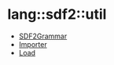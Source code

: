 # lang::sdf2::util


   * [SDF2Grammar](../../../../Library/lang/sdf2/util/SDF2Grammar.md)
   * [Importer](../../../../Library/lang/sdf2/util/Importer.md)
   * [Load](../../../../Library/lang/sdf2/util/Load.md)